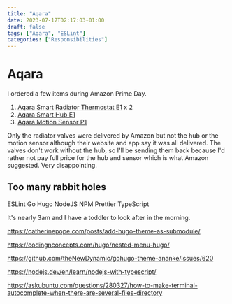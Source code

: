 ```yaml
---
title: "Aqara"
date: 2023-07-17T02:17:03+01:00
draft: false
tags: ["Aqara", "ESLint"]
categories: ["Responsibilities"]
---
```


# Aqara

I ordered a few items during Amazon Prime Day.

1. [Aqara Smart Radiator Thermostat E1](https://www.amazon.co.uk/gp/product/B0B6DTSGSJ/ref=ppx_yo_dt_b_asin_title_o00_s00?ie=UTF8&psc=1) x 2
2. [Aqara Smart Hub E1](https://www.amazon.co.uk/gp/product/B09BJCNCKM/ref=ppx_yo_dt_b_asin_title_o01_s00?ie=UTF8&psc=1)
3. [Aqara Motion Sensor P1](https://www.amazon.co.uk/gp/product/B0B9XZ1D51/ref=ppx_yo_dt_b_asin_title_o01_s00?ie=UTF8&psc=1)

Only the radiator valves were delivered by Amazon but not the hub or the motion sensor although their website and app say it was all delivered. The valves don't work without the hub, so I'll be sending them back because I'd rather not pay full price for the hub and sensor which is what Amazon suggested. Very disappointing.

## Too many rabbit holes

ESLint
Go
Hugo
NodeJS
NPM
Prettier
TypeScript

It's nearly 3am and I have a toddler to look after in the morning.

https://catherinepope.com/posts/add-hugo-theme-as-submodule/

https://codingnconcepts.com/hugo/nested-menu-hugo/

https://github.com/theNewDynamic/gohugo-theme-ananke/issues/620

https://nodejs.dev/en/learn/nodejs-with-typescript/

https://askubuntu.com/questions/280327/how-to-make-terminal-autocomplete-when-there-are-several-files-directory